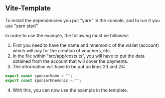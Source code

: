 ## Vite-Template

To install the dependencies you put "yarn" in the console, and to run it you use "yarn start"

In order to use the example, the following must be followed:

1. First you need to have the name and mnemonic of the wallet (account) which will pay for the creation of vouchers, etc.
2. In the file within "src/app/costs.ts", you will have to put the data obtained from the account that will cover the payments.
3. The information will have to be put on lines 23 and 24:

```javascript
export const sponsorName = "";
export const sponsorMnemonic = "";
```

4. With this, you can now use the example in the template.
